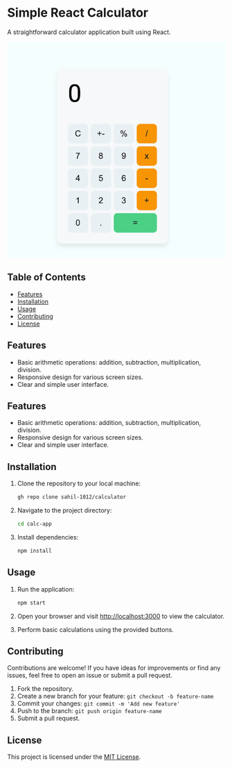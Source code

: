 # Simple React Calculator

A straightforward calculator application built using React.

![Project Preview](./src/calc-app.png)

## Table of Contents
- [Features](#features)
- [Installation](#installation)
- [Usage](#usage)
- [Contributing](#contributing)
- [License](#license)

## Features

- Basic arithmetic operations: addition, subtraction, multiplication, division.
- Responsive design for various screen sizes.
- Clear and simple user interface.

## Features

- Basic arithmetic operations: addition, subtraction, multiplication, division.
- Responsive design for various screen sizes.
- Clear and simple user interface.

## Installation

1. Clone the repository to your local machine:

   ```bash
   gh repo clone sahil-1012/calculator
   ```

2. Navigate to the project directory:

   ```bash
   cd calc-app
   ```

3. Install dependencies:

   ```bash
   npm install
   ```

## Usage

1. Run the application:

   ```bash
   npm start
   ```

2. Open your browser and visit [http://localhost:3000](http://localhost:3000) to view the calculator.

3. Perform basic calculations using the provided buttons.

## Contributing

Contributions are welcome! If you have ideas for improvements or find any issues, feel free to open an issue or submit a pull request.

1. Fork the repository.
2. Create a new branch for your feature: `git checkout -b feature-name`
3. Commit your changes: `git commit -m 'Add new feature'`
4. Push to the branch: `git push origin feature-name`
5. Submit a pull request.

## License

This project is licensed under the [MIT License](LICENSE).
```
